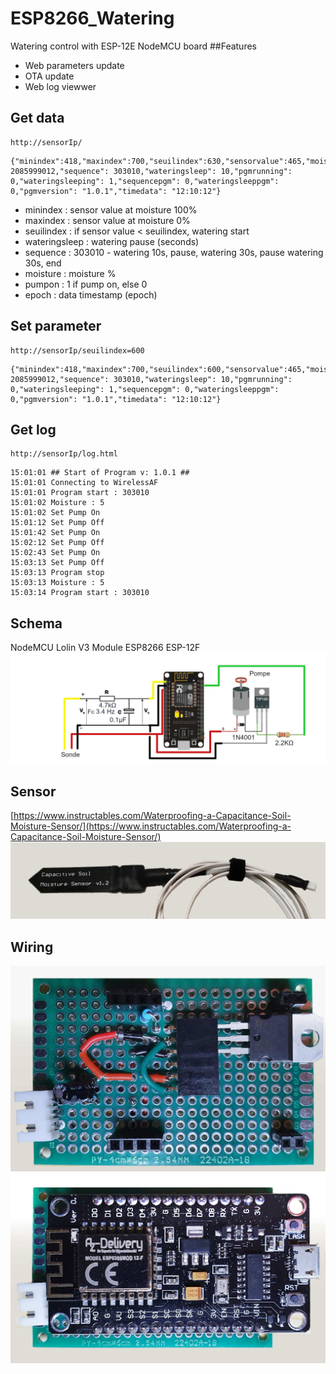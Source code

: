 # ESP8266_Watering
Watering control with ESP-12E NodeMCU board
##Features
- Web parameters update
- OTA update
- Web log  viewwer
## Get data
```
http://sensorIp/
```

```
{"minindex":418,"maxindex":700,"seuilindex":630,"sensorvalue":465,"moisture":83,"pumpon":0,"epoch": 2085999012,"sequence": 303010,"wateringsleep": 10,"pgmrunning": 0,"wateringsleeping": 1,"sequencepgm": 0,"wateringsleeppgm": 0,"pgmversion": "1.0.1","timedata": "12:10:12"}
```
- minindex : sensor value at moisture 100%
- maxindex : sensor value at moisture 0%
- seuilindex : if sensor value < seuilindex, watering start
- wateringsleep : watering pause (seconds)
- sequence : 303010 - watering 10s, pause, watering 30s, pause watering 30s, end
- moisture : moisture %
- pumpon : 1 if pump on, else 0
- epoch : data timestamp (epoch)
## Set parameter
```
http://sensorIp/seuilindex=600
```

```
{"minindex":418,"maxindex":700,"seuilindex":600,"sensorvalue":465,"moisture":83,"pumpon":0,"epoch": 2085999012,"sequence": 303010,"wateringsleep": 10,"pgmrunning": 0,"wateringsleeping": 1,"sequencepgm": 0,"wateringsleeppgm": 0,"pgmversion": "1.0.1","timedata": "12:10:12"}
```
## Get log
```
http://sensorIp/log.html
```

```
15:01:01 ## Start of Program v: 1.0.1 ##
15:01:01 Connecting to WirelessAF
15:01:01 Program start : 303010
15:01:02 Moisture : 5
15:01:02 Set Pump On
15:01:12 Set Pump Off
15:01:42 Set Pump On
15:02:12 Set Pump Off
15:02:43 Set Pump On
15:03:13 Set Pump Off
15:03:13 Program stop
15:03:13 Moisture : 5
15:03:14 Program start : 303010
```
## Schema
NodeMCU Lolin V3 Module ESP8266 ESP-12F
![](https://github.com/afer92/ESP8266_Watering/blob/main/images/20210428_PasseBas.jpg?raw=true)
## Sensor
[https://www.instructables.com/Waterproofing-a-Capacitance-Soil-Moisture-Sensor/](https://www.instructables.com/Waterproofing-a-Capacitance-Soil-Moisture-Sensor/)
![](https://github.com/afer92/ESP8266_Watering/blob/main/images/20210515_212744.jpg?raw=true)
## Wiring
![](https://github.com/afer92/ESP8266_Watering/blob/main/images/20210507_231513.jpg?raw=true)
![](https://github.com/afer92/ESP8266_Watering/blob/main/images/20210507_231604.jpg?raw=true)